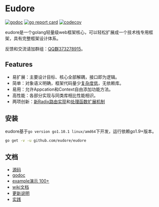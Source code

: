 # Eudore

[![godoc](https://godoc.org/github.com/eudore/eudore?status.svg)](https://godoc.org/github.com/eudore/eudore)
[![go report card](https://goreportcard.com/badge/github.com/eudore/eudore)](https://goreportcard.com/report/github.com/eudore/eudore)
[![codecov](https://codecov.io/gh/eudore/eudore/branch/master/graph/badge.svg)](https://codecov.io/gh/eudore/eudore)

eudore是一个golang轻量级web框架核心，可以轻松扩展成一个技术栈专用框架，具有完整框架设计体系。

反馈和交流请加群组：[QQ群373278915](//shang.qq.com/wpa/qunwpa?idkey=869ec8f1272b4757771c3e406349f1128cfa3bd9ca668937dda8dfb223261a60)。

## Features

- 易扩展：主要设计目标、核心全部解耦，接口即为逻辑。
- 简单：对象语义明确，框架代码量少[复杂度低](https://goreportcard.com/report/github.com/eudore/eudore#gocyclo)，无依赖库。
- 易用：允许Appcation和Context自由添加功能方法。
- 高性能：各部分实现与同类库相比性能相识。
- 两项创新：[新Radix路由实现](https://github.com/eudore/eudore/wiki/4.5.1-eudore-router-radix)和[处理函数扩展机制](https://github.com/eudore/eudore/wiki/4.7-eudore-handler)

## 安装

eudore基于`go version go1.10.1 linux/amd64`下开发，运行依赖go1.9+版本。

```bash
go get -v -u github.com/eudore/eudore
```

## 文档

- [源码](https://github.com/eudore/eudore)
- [godoc](https://godoc.org/github.com/eudore/eudore)
- [example演示 100+](_example#example)
- [wiki文档](https://github.com/eudore/eudore/wiki)
- [更新说明](CHANGELOG.md)
- [实践](https://github.com/eudore/website)

